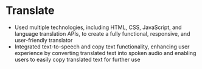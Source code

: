 # Translate
- Used multiple technologies, including HTML, CSS, JavaScript, and language translation APIs, to create a fully functional, responsive, and user-friendly translator
- Integrated text-to-speech and copy text functionality, enhancing user experience by converting translated text into spoken audio and enabling users to easily copy translated text for further use
